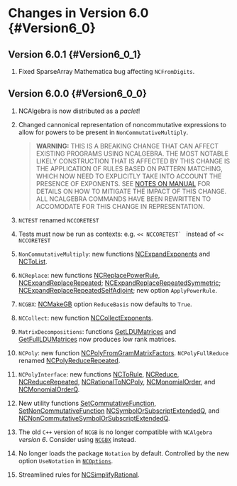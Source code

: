 # Changes in Version 6.0 {#Version6_0}

## Version 6.0.1 {#Version6_0_1}

1. Fixed SparseArray Mathematica bug affecting `NCFromDigits`.


## Version 6.0.0 {#Version6_0_0}

1. NCAlgebra is now distributed as a *paclet*!
2. Changed cannonical representation of noncommutative expressions to
   allow for powers to be present in `NonCommutativeMultiply`.

   > **WARNING:** THIS IS A BREAKING CHANGE THAT CAN AFFECT EXISTING
   > PROGRAMS USING NCALGEBRA. THE MOST NOTABLE LIKELY CONSTRUCTION
   > THAT IS AFFECTED BY THIS CHANGE IS THE APPLICATION OF RULES BASED
   > ON PATTERN MATCHING, WHICH NOW NEED TO EXPLICITLY TAKE INTO
   > ACCOUNT THE PRESENCE OF EXPONENTS. SEE 
   > [NOTES ON MANUAL](#BasicReplace) FOR DETAILS ON HOW TO MITIGATE 
   > THE IMPACT OF THIS CHANGE. ALL NCALGEBRA COMMANDS HAVE BEEN 
   > REWRITTEN TO ACCOMODATE FOR THIS CHANGE IN REPRESENTATION.
3. `NCTEST` renamed `NCCORETEST`
4. Tests must now be run as contexts: e.g. ``<< NCCORETEST` `` instead
   of `<< NCCORETEST`
5. `NonCommutativeMultiply`: new functions
   [NCExpandExponents](#NCExpandExponents) and [NCToList](#NCToList).
6. `NCReplace`: new functions
   [NCReplacePowerRule](#NCReplacePowerRule), 
   [NCExpandReplaceRepeated](#NCExpandReplaceRepeated); 
   [NCExpandReplaceRepeatedSymmetric](#NCExpandReplaceRepeatedSymmetric); 
   [NCExpandReplaceRepeatedSelfAdjoint](#NCExpandReplaceRepeatedSelfAdjoint); 
   new option `ApplyPowerRule`.
7. `NCGBX`: [NCMakeGB](#NCMakeGB) option `ReduceBasis` now defaults to
   `True`.
8. `NCCollect`: new function [NCCollectExponents](#NCCollectExponents).
9. `MatrixDecompositions`: functions [GetLDUMatrices](#GetLDUMatrices)
   and [GetFullLDUMatrices](#GetFullLDUMatrices) now produces low rank
   matrices. 
10. `NCPoly`: new function
   [NCPolyFromGramMatrixFactors](#NCPolyFromGramMatrixFactors).
   `NCPolyFullReduce`
   renamed [NCPolyReduceRepeated](#NCPolyReduceRepeated).
11. `NCPolyInterface`: new functions [NCToRule](#NCToRule),
   [NCReduce](#NCReduce), [NCReduceRepeated](#NCReduceRepeated), 
   [NCRationalToNCPoly](#NCRationalToNCPoly),
   [NCMonomialOrder](#NCMonomialOrder), and
   [NCMonomialOrderQ](#NCMonomialOrderQ).
12. New utility functions
    [SetCommutativeFunction](#SetCommutativeFunction),
    [SetNonCommutativeFunction](#SetNonCommutativeFunction)
    [NCSymbolOrSubscriptExtendedQ](#NCSymbolOrSubscriptExtendedQ), and
    [NCNonCommutativeSymbolOrSubscriptExtendedQ](#NCNonCommutativeSymbolOrSubscriptExtendedQ).
13. The old `C++` version of `NCGB` is no longer compatible with
    `NCAlgebra` *version 6*. Consider using [`NCGBX`](#PackageNCGBX)
    instead.
14. No longer loads the package `Notation` by default. Controlled by
    the new option `UseNotation` in [`NCOptions`](#PackageNCOptions).
15. Streamlined rules for [NCSimplifyRational](#NCSimplifyRational).
